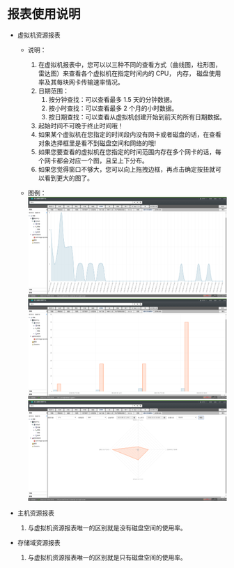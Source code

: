 # 报表使用说明

* 虚拟机资源报表
  * 说明：
    1. 在虚拟机报表中，您可以以三种不同的查看方式（曲线图，柱形图，雷达图）来查看各个虚拟机在指定时间内的 CPU， 内存， 磁盘使用率及其每块网卡传输速率情况。
    2. 日期范围：
       1. 按分钟查找：可以查看最多 1.5 天的分钟数据。
       2. 按小时查找：可以查看最多 2 个月的小时数据。
       3. 按日期查找：可以查看从虚拟机创建开始到前天的所有日期数据。
    3. 起始时间不可晚于终止时间哦！
    4. 如果某个虚拟机在您指定的时间段内没有网卡或者磁盘的话，在查看对象选择框里是看不到磁盘空间和网络的哦!
    5. 如果您要查看的虚拟机在您指定的时间范围内存在多个网卡的话，每个网卡都会对应一个图，且呈上下分布。
    6. 如果您觉得窗口不够大，您可以向上拖拽边框，再点击确定按扭就可以看到更大的图了。

  * 图例：
    ![line](images/reports0.png)
    ![bar](images/reports1.png)
    ![radar](images/reports2.png)

* 主机资源报表
  1. 与虚拟机资源报表唯一的区别就是没有磁盘空间的使用率。

* 存储域资源报表
  1. 与虚拟机资源报表唯一的区别就是只有磁盘空间的使用率。



